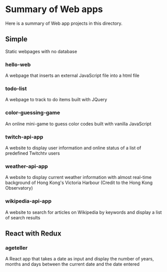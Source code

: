 # Summary of Web apps
Here is a summary of Web app projects in this directory.

## Simple
Static webpages with no database
### hello-web
A webpage that inserts an external JavaScript file into a html file
### todo-list
A webpage to track to do items built with JQuery
### color-guessing-game
An online mini-game to guess color codes built with vanilla JavaScript
### twitch-api-app
A website to display user information and online status of a list of predefined Twitchtv users
### weather-api-app
A website to display current weather information with almost real-time background of Hong Kong's Victoria Harbour (Credit to the Hong Kong Observatory)
### wikipedia-api-app
A website to search for articles on Wikipedia by keywords and display a list of search results

## React with Redux
### ageteller
A React app that takes a date as input and display the number of years, months and days between the current date and the date entered



